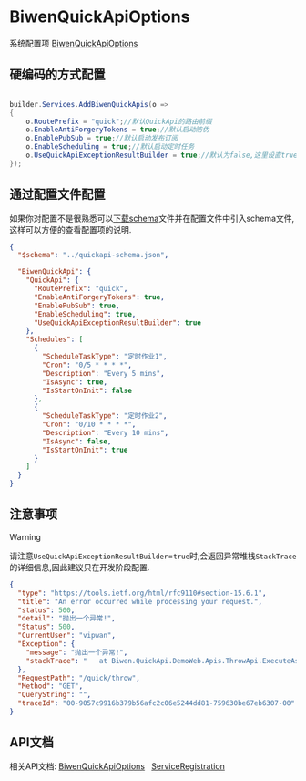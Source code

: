 ﻿BiwenQuickApiOptions
=====================

系统配置项 [BiwenQuickApiOptions](../api/Biwen.QuickApi.BiwenQuickApiOptions.yml)

硬编码的方式配置
---------------------
```csharp

builder.Services.AddBiwenQuickApis(o =>
{
	o.RoutePrefix = "quick";//默认QuickApi的路由前缀
	o.EnableAntiForgeryTokens = true;//默认启动防伪
	o.EnablePubSub = true;//默认启动发布订阅
	o.EnableScheduling = true;//默认启动定时任务
	o.UseQuickApiExceptionResultBuilder = true;//默认为false,这里设直true是为了方便调试!
});

```
通过配置文件配置
---------------------

如果你对配置不是很熟悉可以[下载schema](https://github.com/vipwan/Biwen.QuickApi/blob/master/quickapi-schema.json)文件并在配置文件中引入schema文件,这样可以方便的查看配置项的说明.


```json
{
  "$schema": "../quickapi-schema.json",

  "BiwenQuickApi": {
    "QuickApi": {
      "RoutePrefix": "quick",
      "EnableAntiForgeryTokens": true,
      "EnablePubSub": true,
      "EnableScheduling": true,
      "UseQuickApiExceptionResultBuilder": true
    },
    "Schedules": [
      {
        "ScheduleTaskType": "定时作业1",
        "Cron": "0/5 * * * *",
        "Description": "Every 5 mins",
        "IsAsync": true,
        "IsStartOnInit": false
      },
      {
        "ScheduleTaskType": "定时作业2",
        "Cron": "0/10 * * * *",
        "Description": "Every 10 mins",
        "IsAsync": false,
        "IsStartOnInit": true
      }
    ]
  }
}

```

注意事项
---------------------


> [!WARNING]
> 请注意`UseQuickApiExceptionResultBuilder`=`true`时,会返回异常堆栈`StackTrace`的详细信息,因此建议只在开发阶段配置.


```json
{
  "type": "https://tools.ietf.org/html/rfc9110#section-15.6.1",
  "title": "An error occurred while processing your request.",
  "status": 500,
  "detail": "抛出一个异常!",
  "Status": 500,
  "CurrentUser": "vipwan",
  "Exception": {
    "message": "抛出一个异常!",
    "stackTrace": "   at Biwen.QuickApi.DemoWeb.Apis.ThrowApi.ExecuteAsync(EmptyRequest request) in C:\\Users\\~\\Biwen.QuickApi.DemoWeb\\Apis\\EventApi.cs:line 120\r\n   at CallSite.Target(Closure, CallSite, Object)\r\n   at Biwen.QuickApi.ServiceRegistration.ProcessRequestAsync(IHttpContextAccessor ctx, Type apiType, QuickApiAttribute quickApiAttribute) in C:\\Users\\~~\\Biwen.QuickApi\\Biwen.QuickApi\\ServiceRegistration.cs:line 438"
  },
  "RequestPath": "/quick/throw",
  "Method": "GET",
  "QueryString": "",
  "traceId": "00-9057c9916b379b56afc2c06e5244dd81-759630be67eb6307-00"
}
```

API文档
---------------------

相关API文档:
[BiwenQuickApiOptions](../api/Biwen.QuickApi.BiwenQuickApiOptions.yml) &nbsp;
[ServiceRegistration](../api/Biwen.QuickApi.ServiceRegistration.yml)&nbsp;
